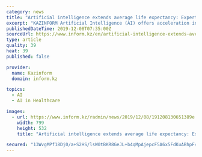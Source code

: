 ```yaml
---
category: news
title: "Artificial intelligence extends average life expectancy: Expert"
excerpt: "KAZINFORM Artificial Intelligence (AI) offers acceleration in the treatment ... The system is intended to make significant contributions to doctors and patients in stem cell therapy and DNA sequencing methods in treatment processes after diagnosis."
publishedDateTime: 2019-12-08T07:35:00Z
sourceUrl: https://www.inform.kz/en/artificial-intelligence-extends-average-life-expectancy-expert_a3592552
type: article
quality: 39
heat: 39
published: false

provider:
  name: Kazinform
  domain: inform.kz

topics:
  - AI
  - AI in Healthcare

images:
  - url: https://www.inform.kz/radmin/news/2019/12/08/191208130651389e.jpg
    width: 799
    height: 532
    title: "Artificial intelligence extends average life expectancy: Expert"

secured: "13WvgMPf18Dj0/a+S2HS/lsW0tBKR8GeJL+b4qMpAjepcF5A6x5FdKuABhpF4RYuF1Rsq/dRD02Qeak5B1rbp8t7n4TLbsCEktIdTDC2PGiEZZ6JjIktnyQE1cYu2mnacnLT06NyxOEv0i4kSn50lrrYov4hTVT9Q8DJexxdc6aNH6RyacDVjvp3yzIvWM9bGfMx6DK3Ou2tAivM1jVetA8UqXyrBHbTgKYdUntZ+/Jebf8B+Cjj2WDsmwJuuWibxfbW9oFupouMISR+1N5cyg==;E758kYjeZKZFNy7IFpcQHw=="
---
```


